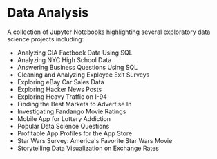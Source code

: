# Data Analysis
A collection of Jupyter Notebooks highlighting several exploratory data science projects including:

- Analyzing CIA Factbook Data Using SQL 
- Analyzing NYC High School Data
- Answering Business Questions Using SQL
- Cleaning and Analyzing Exployee Exit Surveys
- Exploring eBay Car Sales Data
- Exploring Hacker News Posts
- Exploring Heavy Traffic on I-94
- Finding the Best Markets to Advertise In
- Investigating Fandango Movie Ratings
- Mobile App for Lottery Addiction
- Popular Data Science Questions
- Profitable App Profiles for the App Store
- Star Wars Survey: America's Favorite Star Wars Movie
- Storytelling Data Visualization on Exchange Rates
